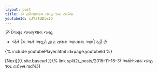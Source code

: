 ```yaml
---
layout: post
title: ૐ દ્રવિનાપ્રદાય નમહ ૧૦૮ ટાઈમ્સ
youtubeId: cJYstdDivJQ
---
```

 
 
 ૐ દેવાસુર નમસ્કૃથાય નમહ  
 
 -  જેને દેવ અને અસુરો દ્વારા સલામ આપવામાં આવી રહી છે 
 
  
 
  
 
 
 
 
 
 


{% include youtubePlayer.html id=page.youtubeId %}
 
[Next]({{ site.baseurl }}{% link  split2/_posts/2015-11-16-ૐ અક્ષોભયાય નમહ ૧૦૮ ટાઈમ્સ.md%})
 
